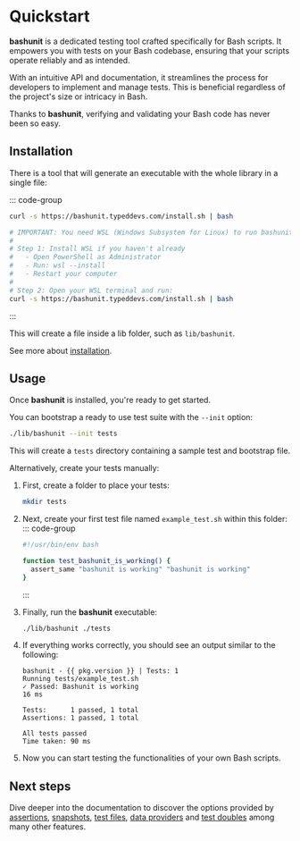 # Quickstart

**bashunit** is a dedicated testing tool crafted specifically for Bash scripts. It empowers you with tests on your Bash codebase, ensuring that your scripts operate reliably and as intended.

With an intuitive API and documentation, it streamlines the process for developers to implement and manage tests. This is beneficial regardless of the project's size or intricacy in Bash.

Thanks to **bashunit**, verifying and validating your Bash code has never been so easy.

## Installation

There is a tool that will generate an executable with the whole library in a single file:

::: code-group
```bash [Linux/Mac]
curl -s https://bashunit.typeddevs.com/install.sh | bash
```

```bash [Windows]
# IMPORTANT: You need WSL (Windows Subsystem for Linux) to run bashunit
#
# Step 1: Install WSL if you haven't already
#   - Open PowerShell as Administrator
#   - Run: wsl --install
#   - Restart your computer
#
# Step 2: Open your WSL terminal and run:
curl -s https://bashunit.typeddevs.com/install.sh | bash
```
:::

This will create a file inside a lib folder, such as `lib/bashunit`.

See more about [installation](/installation).

## Usage

Once **bashunit** is installed, you're ready to get started.

You can bootstrap a ready to use test suite with the `--init` option:

```bash
./lib/bashunit --init tests
```

This will create a `tests` directory containing a sample test and bootstrap file.

Alternatively, create your tests manually:

1.  First, create a folder to place your tests:
    ```bash
    mkdir tests
    ```

2.  Next, create your first test file named `example_test.sh` within this folder:
    ::: code-group
    ```bash [tests/example_test.sh]
    #!/usr/bin/env bash

    function test_bashunit_is_working() {
      assert_same "bashunit is working" "bashunit is working"
    }
    ```
    :::

3.  Finally, run the **bashunit** executable:
    ```bash
    ./lib/bashunit ./tests
    ```

4.  If everything works correctly, you should see an output similar to the following:
    ```-vue
    bashunit - {{ pkg.version }} | Tests: 1
    Running tests/example_test.sh
    ✓ Passed: Bashunit is working                                         16 ms

    Tests:      1 passed, 1 total
    Assertions: 1 passed, 1 total

    All tests passed
    Time taken: 90 ms
    ```

5.  Now you can start testing the functionalities of your own Bash scripts.

## Next steps

Dive deeper into the documentation to discover the options provided by [assertions](assertions),
[snapshots](snapshots), [test files](/test-files), [data providers](/data-providers) and [test doubles](test-doubles) among many other features.

<script setup>
import pkg from '../package.json'
</script>
